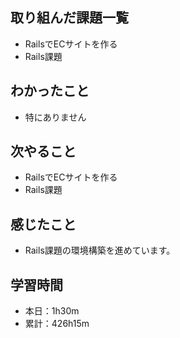 ## 取り組んだ課題一覧
- RailsでECサイトを作る
- Rails課題
## わかったこと
- 特にありません
## 次やること
- RailsでECサイトを作る
- Rails課題
## 感じたこと
- Rails課題の環境構築を進めています。
## 学習時間
- 本日：1h30m
- 累計：426h15m
